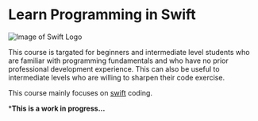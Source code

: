 # Learn Programming in Swift

![Image of Swift Logo](https://github.com/sanjaykhadka/learn-swift-coding/blob/master/images/apple-swift-logo-200x200.png)

This course is targated for beginners and intermediate level students who are familiar with programming fundamentals and who have no prior professional development experience. This can also be useful to intermediate levels who are willing to sharpen their code exercise.

This course mainly focuses on [swift](https://swift.org/) coding. 

***This is a work in progress...**
